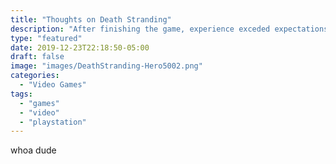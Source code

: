 ```yaml
---
title: "Thoughts on Death Stranding"
description: "After finishing the game, experience exceded expectations"
type: "featured"
date: 2019-12-23T22:18:50-05:00
draft: false
image: "images/DeathStranding-Hero5002.png"
categories: 
  - "Video Games"
tags:
  - "games"
  - "video"
  - "playstation"
---
```


whoa dude